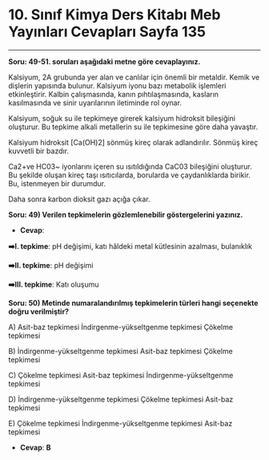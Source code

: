 # 10. Sınıf Kimya Ders Kitabı Meb Yayınları Cevapları Sayfa 135

---

**Soru: 49-51. soruları aşağıdaki metne göre cevaplayınız.**

Kalsiyum, 2A grubunda yer alan ve canlılar için önemli bir metaldir. Kemik ve dişlerin yapısında bulunur. Kalsiyum iyonu bazı metabolik işlemleri etkinleştirir. Kalbin çalışmasında, kanın pıhtılaşmasında, kasların kasılmasında ve sinir uyarılarının iletiminde rol oynar.

 Kalsiyum, soğuk su ile tepkimeye girerek kalsiyum hidroksit bileşiğini oluşturur. Bu tepkime alkali metallerin su ile tepkimesine göre daha yavaştır.

 Kalsiyum hidroksit [Ca(OH)2] sönmüş kireç olarak adlandırılır. Sönmüş kireç kuvvetli bir bazdır.

 Ca2+ve HC03~ iyonlarını içeren su ısıtıldığında CaC03 bileşiğini oluşturur. Bu şekilde oluşan kireç taşı ısıtıcılarda, borularda ve çaydanlıklarda birikir. Bu, istenmeyen bir durumdur.

 Daha sonra karbon dioksit gazı açığa çıkar.

**Soru: 49) Verilen tepkimelerin gözlemlenebilir göstergelerini yazınız.**

-   **Cevap**:

**➡️I. tepkime**: pH değişimi, katı hâldeki metal kütlesinin azalması, bulanıklık

**➡️II. tepkime**: pH değişimi

**➡️III. tepkime**: Katı oluşumu

**Soru: 50) Metinde numaralandırılmış tepkimelerin türleri hangi seçenekte doğru verilmiştir?**

A) Asit-baz tepkimesi İndirgenme-yükseltgenme tepkimesi Çökelme tepkimesi

 B) İndirgenme-yükseltgenme tepkimesi Asit-baz tepkimesi Çökelme tepkimesi

 C) Çökelme tepkimesi Asit-baz tepkimesi İndirgenme-yükseltgenme tepkimesi

 D) İndirgenme-yükseltgenme tepkimesi Çökelme tepkimesi Asit-baz tepkimesi

 E) Çökelme tepkimesi İndirgenme-yükseltgenme tepkimesi Asit-baz tepkimesi

-   **Cevap**: **B**